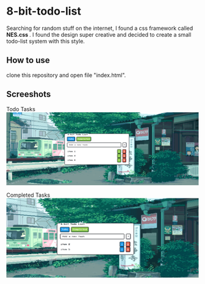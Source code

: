 # 8-bit-todo-list
Searching for random stuff on the internet, I found a css framework called <strong>NES.css
</strong>. I found the design super creative and decided to create a small todo-list system with this style.

## How to use
clone this repository and open file "index.html".

## Screeshots

Todo Tasks
![alt text](https://github.com/raposo5000/8-bit-todo-list/blob/main/examples/1.png?raw=true)

Completed Tasks
![alt text](https://github.com/raposo5000/8-bit-todo-list/blob/main/examples/2.png?raw=true)
